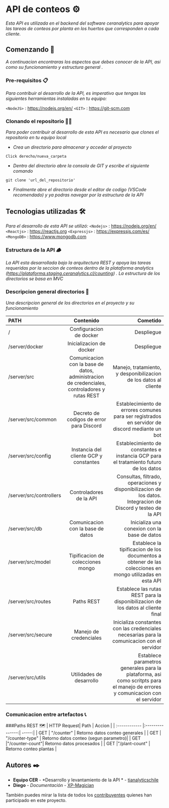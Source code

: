# API de conteos ⚙️

_Esta API es utilizada en el backend del software ceranalytics para apoyar las tareas de conteos por planta en los huertos que corresponden a cada cliente._

## Comenzando 🚀

_A continuacion encontraras los aspectos que debes conocer de la API, asi como su funcionamiento y estructura general  ._


### Pre-requisitos 📋

_Para contribuir al desarrollo de la API, es imperativo que tengas las siguientes herramientas instaladas en tu equipo:_

`<NodeJS>` : <https://nodejs.org/en/> 
 `<GIT>` : <https://git-scm.com>

### Clonando el repositorio 🤖🔁

_Para poder contribuir al desarrollo de esta API es necesario que clones el repositorio en tu equipo local_

*  _Crea un directorio para almacenar y acceder al proyecto_

```
Click derecho/nueva_carpeta
```

* _Dentro del directorio abre la consola de GIT y escribe el siguiente comando_

```
git clone 'url_del_repositorio'
```

* _Finalmente abre el directorio desde el editor de codigo 
(VSCode recomendado) y ya podras navegar por la estructura de la API_

## Tecnologias utilizadas 🛠️

_Para el desarrollo de esta API se utilizó:_
 `<Nodejs>` : <https://nodejs.org/en/> 
 `<Reactjs>` : <https://reactjs.org>
 `<Expressjs>` : <https://expressjs.com/es/>
 `<MongoDB>` : <https://www.mongodb.com>

### Estructura de la API 🪵

_La API esta desarrollada bajo la arquitectura REST  y apoya las tareas requeridas por la seccion de conteos dentro de la plataforma analytics (<https://plataforma.staging.ceranalytics.cl/counting>) . La estructura de los directorios se basa en MVC_


### Descripcion general directorios 📑

_Una descripcion general de los directorios en el proyecto y su funcionamiento_

| PATH | Contenido  | Cometido |
| :------------ |:---------------:| -----:|
| /      | Configuracion de docker | Despliegue |
| /server/docker      |  Inicializacion de docker        |   Despliegue |
| /server/src | Comunicacion con la base de datos, administracion de credenciales, controladores y rutas REST       |    Manejo, tratamiento, y desponibilizacion de los datos al cliente |
| /server/src/common      | Decreto de codigos de error para Discord | Establecimiento de errores comunes para ser registrados en servidor de discord mediante un bot  |
| /server/src/config     | Instancia del cliente GCP y constantes | Establecimiento de constantes e instancia GCP para el tratamiento futuro de los datos  |
| /server/src/controllers     | Controladores de la API | Consultas, filtrado, operaciones y disponibilizacion de los datos. Integracion de Discord y testeo de la API |
| /server/src/db     | Comunicacion con la base de datos| Inicializa una conexion con la base de datos  |
| /server/src/model   | Tipificacion de colecciones mongo| Establece la tipificacion de los documentos a obtener de las colecciones en mongo utilizadas en esta API  |
| /server/src/routes    | Paths REST | Establece las rutas REST para la disponibilizacion de los datos al cliente final |
| /server/src/secure    | Manejo de credenciales | Inicializa constantes con las credenciales necesarias para la comunicacion con el servidor  |
| /server/src/utils   | Utilidades de desarrollo | Establece parametros generales para la plataforma, asi como scritpts para el manejo de errores y comunicacion con el servidor  |

### Comunicacion entre artefactos 📞


###Paths REST 🗺️
| HTTP Request| Path  | Accion |
| :------------ |:---------------:| -----:|
| GET     | "/counter" | Retorno datos conteo generales |
| GET     | "/counter-type" | Retorno datos conteo (segun parametro)|
| GET     |"/counter-count"| Retorno datos procesados |
| GET     |"/plant-count" | Retorno conteo plantas |
## Autores ✒️

* **Equipo CER** - *Desarrollo y levantamiento de la API * - [tianalyticschile](https://github.com/tianalyticschile)
* **Diego** - *Documentación* - [XP-Magician](#https://github.com/XP-Magician)

También puedes mirar la lista de todos los [contribuyentes](https://github.com/your/project/contributors) quíenes han participado en este proyecto. 

